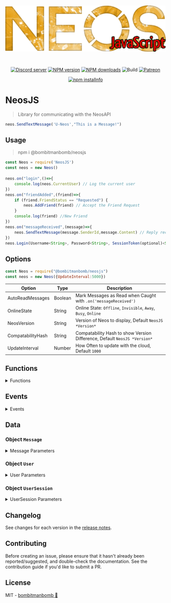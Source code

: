 <div align="center">
  <br />
  <p>
    <a href="https://github.com/PolyLogiX-Studio/Neos.js"><img src="https://github.com/PolyLogiX-Studio/Neos.js/blob/master/.github/Logo.png?raw=true" width="546" alt="Neos.js" /></a>
  </p>
  <br />
  <p>
    <a href="https://discord.gg/bRCvFy9"><img src="https://discordapp.com/api/guilds/571612136036499466/embed.png" alt="Discord server" /></a>
    <a href="https://www.npmjs.com/package/@bombitmanbomb/neosjs"><img src="https://img.shields.io/npm/v/@bombitmanbomb/neosjs.svg?maxAge=3600" alt="NPM version" /></a>
    <a href="https://www.npmjs.com/package/@bombitmanbomb/neosjs"><img src="https://img.shields.io/npm/dt/@bombitmanbomb/neosjs.svg?maxAge=3600" alt="NPM downloads" /></a>
    <img alt="Build" src="https://travis-ci.org/PolyLogiX-Studio/Neos.js.svg?branch=master">
    <a href="https://www.patreon.com/PolyLogiX_VR"><img src="https://img.shields.io/badge/donate-patreon-F96854.svg" alt="Patreon" /></a>
  </p>
  <p>
    <a href="https://nodei.co/npm/@bombitmanbomb/neosjs"><img src="https://nodei.co/npm/@bombitmanbomb/neosjs.png?downloads=true&stars=true" alt="npm installnfo" /></a>
  </p>
</div>


# NeosJS

> Library for communicating with the NeosAPI

```js
neos.SendTextMessage('U-Neos',"This is a Message!")
```

## Usage

>npm i @bombitmanbomb/neosjs

```js
const Neos = require('NeosJS')
const neos = new Neos()

neos.on("login",()=>{
    console.log(neos.CurrentUser) // Log the current user
})
neos.on("friendAdded",(friend)=>{
    if (friend.FriendStatus == "Requested") {
        neos.AddFriend(friend) // Accept the Friend Request
    }
    console.log(friend) //New Friend
})
neos.on("messageReceived",(message)=>{
    neos.SendTextMessage(message.SenderId,message.Content) // Reply recieved message back
})
neos.Login(Username<String>, Password<String>, SessionToken(optional)<String>, MachineID<String>, RememberMe<Boolean>)

```
## Options

```js
const Neos = require("@bombitmanbomb/neosjs")
const neos = new Neos({UpdateInterval:5000})
```

| Option            | Type    | Description                                                               |
| ----------------- | ------- | ------------------------------------------------------------------------- |
| AutoReadMessages  | Boolean | Mark Messages as Read when Caught with `.on('messageReceived')`           |
| OnlineState       | String  | Online State: `Offline`, `Invisible`, `Away`, `Busy`, `Online`            |
| NeosVersion       | String  | Version of Neos to display, Default `NeosJS *Version*`                    |
| CompatabilityHash | String  | Compatability Hash to show Version Difference, Default `NeosJS *Version*` |
| UpdateInterval    | Number  | How Often to update with the cloud, Default `1000`                        |

## Functions

<details>

<summary>Functions</summary>

### `Neos.Login`

<!-- YAML
added: v1.1.1
-->

Credential must be a <Username, Email, User-Id>

If there is a session token you must set password to `undefined`

SecretMachineId must be Unique to your system, If there is a session logged in with the same machineId, the older one will be logged out. If this is left `undefined` it will log out All other sessions.

if Recovery Token is NOT `undefined`, and Matched the token on the server, the value set to `password` will become the new account password.

```js
neos.Login("Credential","Password","[SessionToken]","SecretMachineId",[RememberMe]<Boolean>,"[RecoveryToken]").then((session)=>{
    //UserSession
})
```

### `Neos.Logout`

<!-- YAML
added: v1.1.1
-->
Log out the local user. This will Invalidate the `SessionToken`

```js
neos.Logout(true)
```

### `Neos.SendTextMessage`

<!-- YAML
added: v1.1.1
-->
Send a `Message`, As of 1.1.2 a UserId must be supplied

```js
neos.SendTextMessage("U-UserId","Hey this is a message")
```

### `Neos.GetStatus`

<!-- YAML
added: v1.1.1
-->
Get a `UserStatus`

```js
neos.GetStatus("U-Neos").then((status)=>{
    //User Status
})
```

### `Neos.GetMessageHistory`

<!-- YAML
added: v1.1.1
-->
Send a `Message`, As of 1.1.2 a UserId must be supplied

```js
neos.SendTextMessage("U-UserId","Hey this is a message")
```

</details>

## Events

<details>

<summary>Events</summary>

### Event: `'login'`

<!-- YAML
added: v0.0.1
-->
<details>

<summary>login</summary>

The `neos` instance will emit a `'login'` event when a new user is assigned via `neos.Login()

```js
neos.on("login",()=>{
    console.log(neos.CurrentUser) // Log the current user
})
```

</details>

### Event: `'logout'`

<!-- YAML
added: v0.0.1
-->

<details>

<summary>logout</summary>

The `neos` instance will emit a `'logout'` event **Before** a new user is assigned via `neos.Login()` and on `neos.Logout()`

```js
neos.on("logout",()=>{
    console.log("User Logged Out")
})
```

</details>

### Event: `'sessionUpdated'`

<!-- YAML
added: v0.0.1
-->

<details>

<summary>sessionUpdated</summary>

The `neos` instance will emit a `'sessionUpdated'` event when the user session updates, This includes the Session Token to log in 
up to 7 days without the password

```js
neos.on("sessionUpdated",(session)=>{
    console.log(session.SessionToken) // Log the current user Token
})
```

</details>

### Event: `'sessionChanged'`

<!-- YAML
added: v0.0.1
-->

<details>

<summary>sessionChanged</summary>

The `neos` instance will emit a `'sessionChanged'` event when the user session changes

```js
neos.on("sessionChanged",(session)=>{
    console.log(session.SessionToken) // Log the current user token
})
```


</details>

### Event: `'membershipsUpdated'`

<!-- YAML
added: v0.0.1
-->

<details>

<summary>groupUpdated</summary>

The `neos` instance will emit a `'groupUpdated'` event when a group state updates

```js
neos.on("membershipsUpdated",(membership)=>{
    
})
```


</details>

### Event: `'groupUpdated'`

<!-- YAML
added: v0.0.1
-->

<details>

<summary>groupUpdated</summary>

The `neos` instance will emit a `'groupUpdated'` event
```js
neos.on("groupUpdated",(group)=>{
    
})
```

</details>

### Event: `'groupMemberUpdated'`

<!-- YAML
added: v0.0.1
-->

<details>

<summary>groupMemberUpdated</summary>

The `neos` instance will emit a `'groupMemberUpdated'` event
```js
neos.on("groupMemberUpdated",(group)=>{
    console.log(neos.CurrentUser) // Log the current user
})
```

</details>

### Event: `'messageReceived'`

<!-- YAML
added: v0.0.1
-->

<details>
<summary>messageReceived</summary>

The `neos` instance will emit a `'messageReceived'` event when a new message is recieved

```js
neos.on("messageReceived",(message)=>{
    if (message.Content.toLowerCase() == "ping")
        neos.SendTextMessage(message.SenderId, "Pong")
})
```


</details>

### Event: `'messageCountChanged'`

<!-- YAML
added: v0.0.1
-->

<details>

<summary>messageCountChanged</summary>

The `neos` instance will emit a `'messageCountChanged'` event

```js
neos.on("messageCountChanged",(count)=>{
    console.log(count) // # of messages
})
```


</details>

### Event: `'friendAdded'`

<!-- YAML
added: v0.0.1
-->

<details>

<summary>friendAdded</summary>

The `neos` instance will emit a `'friendAdded'` event when a friend request is sent or recieved

```js
neos.on("friendAdded",(friend)=>{
    console.log(friend);
})
```


</details>

### Event: `'friendUpdated'`

<!-- YAML
added: v0.0.1
-->

<details>

<summary>friendUpdated</summary>

The `neos` instance will emit a `'friendUpdated'` event when a friend request is accepted or a status is changed

```js
neos.on("friendUpdated",(friend)=>{
    console.log(friend);
})
```


</details>

### Event: `'friendRemoved'`

<!-- YAML
added: v0.0.1
-->

<details>

<summary>friendRemoved</summary>

The `neos` instance will emit a `'friendRemoved'` event

```js
neos.on("friendRemoved",(friend)=>{
   
})
```


</details>

### Event: `'friendRequestCountChanged'`

<!-- YAML
added: v0.0.1
-->

<details>

<summary>friendRequestCountChanged</summary>

The `neos` instance will emit a `'friendRequestCountChanged'` event

```js
neos.on("friendRequestCountChanged",(count)=>{
    console.log(count)
})
```

</details>

### Event: `'friendsChanged'`

<!-- YAML
added: v0.0.1
-->

<details>

<summary>friendsChanged</summary>

The `neos` instance will emit a `'friendsChanged'` event

```js
neos.on("friendsChanged",()=>{
    
})
```

</details>

### Event: `'userUpdated'`

<!-- YAML
added: v0.0.1
-->

<details>

<summary>userUpdated</summary>

The `neos` instance will emit a `'userUpdated'` event

```js
neos.on("userUpdated",(user)=>{
    console.log(user)
})
```

</details>

</details>

## Data

### Object `Message`

<details>

<summary>Message Parameters</summary>

| Parameter          | Type                  | Description               |
| ------------------ | --------------------- | ------------------------- |
| **Id**             | String                | Message NeosID            |
| **OwnerId**        | String                | Record Owner NeosID       |
| **RecipientId**    | String                | Recipient NeosID          |
| **SenderId**       | String                | Sender NeosID             |
| **MessageType**    | String                | `MessageType`             |
| **Content**        | String \| JSON        | Contents of the Message   |
| **SendTime**       | DateTime              | Time the message was Sent |
| **LastUpdateTime** | DateTime              | Last Fetch                |
| **ReadTime**       | DateTime \| undefined | Time message was Read     |
</details>

### Object `User`

<details>
<summary>User Parameters</summary>
| Parameter                  | Type                  | Description                         |
| -------------------------- | --------------------- | ----------------------------------- |
| **Id**                     | String                | Message NeosID                      |
| **Username**               | String                | Record Owner NeosID                 |
| **`Email*`**               | String                | Recipient NeosID                    |
| **RegistrationDate**       | DateTime              | Sender NeosID                       |
| **QuotaBytes**             | Number                | Total Cloud Space                   |
| **UsedBytes**              | Number                | Used Cloud Space                    |
| **IsVerified**             | Boolean               | Time the message was Sent           |
| **AccountBanExpiration**   | DateTime              | Last Fetch                          |
| **PublicBanExpiration**    | DateTime              | Time message was Read               |
| **SpectatorBanExpiration** | DateTime              | Time message was Read               |
| **MuteBanExpiration**      | DateTime              | Time message was Read               |
| **`Password**`**           | String                | Time message was Read               |
| **RecoveryCode**           | String                | Time message was Read               |
| **Tags**                   | DateTime \| undefined | Time message was Read               |
| **PatreonData**            | `UserPatreonData`     | Patreon Info; see `UserPatreonData` |
| **Credits**                | Object                | Credits                             |
| **ReferralId**             | String                | Referal Id                          |
| **ReferrerUserId**         | String                | Referrer                            |
| **Profile**                | `UserProfile`         | Profile Data                        |

- \*Requires Authoriation, Private
- \*\*Can't be fetched.

</details>

### Object `UserSession`

<details>
<summary>UserSession Parameters</summary>
| Parameter           | Type     | Description                  |
| ------------------- | -------- | ---------------------------- |
| **UserId**          | String   | NeosID                       |
| **SessionToken**    | String   | Session Token                |
| **SessionCreated**  | DateTime | When the session was created |
| **SessionExpire**   | DateTime | When the token Expires       |
| **SecretMachineId** | String   | Local Machine ID             |
| **RememberMe**      | Boolean  | Allow Token 7 days           |
| **`get` IsExpired** | Boolean  | Is the token Expired         |

</details>

## Changelog

See changes for each version in the [release notes](https://github.com/PolyLogiX-Studio/Neos.js/releases).

## Contributing

Before creating an issue, please ensure that it hasn't already been reported/suggested, and double-check the documentation. See the contribution guide if you'd like to submit a PR.

## License

MIT - [bombitmanbomb :cactus:](https://github.com/bombitmanbomb)
